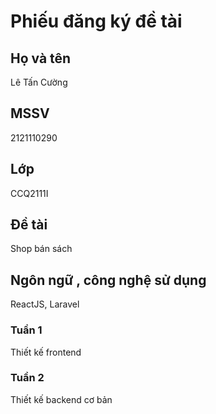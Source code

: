 # Phiếu đăng ký đề tài
## Họ và tên
Lê Tấn Cường
## MSSV
2121110290
## Lớp
CCQ2111I
## Đề tài
Shop bán sách
## Ngôn ngữ , công nghệ sử dụng
ReactJS, Laravel
### Tuần 1
Thiết kế frontend
### Tuần 2 
Thiết kế backend cơ bản
